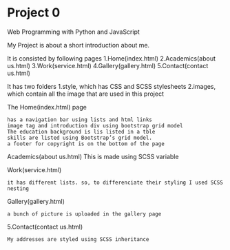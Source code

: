 # Project 0

Web Programming with Python and JavaScript

My Project is about a short introduction about me.

It is consisted by following pages 
    1.Home(index.html)
    2.Academics(about us.html)
    3.Work(service.html)
    4.Gallery(gallery.html)
    5.Contact(contact us.html)

It has two folders 
    1.style, which has CSS and SCSS stylesheets
    2.images, which contain all the image that are used in this project

The Home(index.html) page

    has a navigation bar using lists and html links
    image tag and introduction div using bootstrap grid model
    The education background is lis listed in a tble
    skills are listed using Bootstrap’s grid model.
    a footer for copyright is on the bottom of the page

Academics(about us.html)
    This is made using SCSS variable

Work(service.html)

    it has different lists. so, to differenciate their styling I used SCSS nesting

Gallery(gallery.html)

    a bunch of picture is uploaded in the gallery page

5.Contact(contact us.html)

    My addresses are styled using SCSS inheritance




